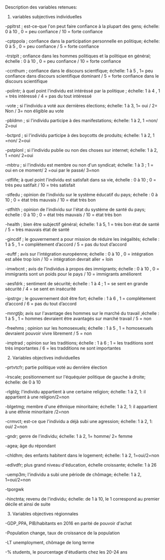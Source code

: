 
Description des variables retenues:


1. variables subjectives individuelles


-ppltrst ; est-ce-que l'on peut faire confiance à la plupart des gens; échelle: 0 à 10 , 0 = peu confiance / 10 = forte confiance

-cptppola ; confiance dans la participation personnelle en politique; échelle: 0 à 5 , 0 = peu confiance / 5 = forte confiance

-trstplt ; onfiance dans les hommes politiques et la politique en général; échelle : 0 à 10 , 0 = peu confiance / 10 = forte confiance

-ccnthum ; confiance dans le discours scientfique;  échelle: 1 à 5 , 1= peu confiance dans discours scientifique dominant / 5 = forte confiance dans le discours scientifique

-polintr; à quel point l'individu est intéréssé par la politique ; échelle: 1 à 4 , 1 = très intéressé / 4 = pas du tout intéressé

-vote ; si l'individu a voté aux dernières élections; échelle: 1 à 3,  1= oui / 2= Non / 3= non éligible au vote

-pbldmn ; si l'individu participe à des manifestations; échelle: 1 à 2, 1 =non/ 2=oui

-bctprd ; si l'individu participe à des boycotts de produits; échelle: 1 à 2, 1 =non/ 2=oui

-pstplonl ; si l'individu publie ou non des choses sur internet; échelle: 1 à 2, 1 =non/ 2=oui

-mbtru ; si l'individu est membre ou non d'un syndicat; échelle: 1 à 3 ; 1 = oui en ce moment/ 2 =oui par le passé/ 3=non 

-stflife; à quel point l'individu est satisfait dans sa vie, échelle : 0 à 10 ; 0 = très peu satifait / 10 = très satisfait

-stfedu ; opinion de l'individu sur le système éducatif du pays; échelle : 0 à 10 ; 0 = état très mauvais / 10 = état très bon

-stfhlth ; opinion de l'individu sur l'état du système de santé du pays; échelle : 0 à 10 ; 0 = état très mauvais / 10 = état très bon

-health ; bien être subjectif général; échelle: 1 à 5, 1 = très bon état de santé / 5 = très mauvais état de santé

-gincdif ; le gouvernement a pour mission de réduire les inégalités; échelle : 1 à 5 , 1 = complétement d’accord / 5 = pas du tout d’accord

-euftf ; avis sur l'intégration européenne; échelle : 0 à 10 , 0 = intégration est allée trop loin / 10 = intégration devrait aller + loin

-imwbcnt ; avis de l'individus à propos des immigrants; échelle : 0 à 10 , 0 = immigrants sont un poids pour le pays / 10 = immigrants améliorent

-aesfdrk ; sentiment de sécurité; échelle : 1 à 4 ; 1 = se sent en grande sécurité / 4 = se sent en insécurité

-ipstrgv ; le gouvernement doit être fort; échelle : 1 à 6 , 1 = complétement d’accord / 6 = pas du tout d’accord

-mnrgtjb; avis sur l'avantage des hommes sur le marché du travail ;échelle : 1 à 5 , 1 = hommes devraient être avantagés sur marché travail / 5 = non

-freehms ; opinion sur les homosexuels; échelle : 1 à 5 , 1 = homosexuels devraient pouvoir vivre librement / 5 = non

-imptrad ; opinion sur les traditions; échelle : 1 à 6 ; 1 = les traditions sont très importantes / 6 = les tradditions ne sont importantes



2. Variables objectives individuelles

-prtvtcfr; partie politique voté au denrière élection

-lrscale; positionnement sur l'équéquier politique de gauche à droite; échelle: de 0 à 10

-rlgblg; l'individu appartient à une certaine religion; échelle: 1 à 2, 1: il appartient à une religion/2=non

-blgetmg; membre d'une éthnique minoritaire;  échelle: 1 à 2, 1: il appartient à une éthnie minoritaire /2=non

-crmvct; est-ce que l'individu a déjà subi une agression; échelle: 1 à 2, 1: oui/ 2=non

-gndr; genre de l'individu; échelle: 1 à 2, 1= homme/ 2= femme

-agea; âge du répondant

-chldhm; des enfants habitent dans le logement;  échelle: 1 à 2, 1=oui/2=non

-edlvdfr; plus grand niveau d'éducation, échelle croissante; échelle: 1 à 26

-uemp3m; l'individu a subi une période de chômage; échelle: 1 à 2, 1=oui/2=non

-tporgwk

-hinctnta; revenu de l'individu; échelle: de 1 à 10, le 1 correspond au premier décile et ainsi de suite

3. Variables objectives régionnales


-GDP_PPA, PIB/habitants en 2016 en parité de pouvoir d'achat

-Population change, taux de croissance de la population

-LT unemployment, chômage de long terme

-% students, le pourcentage d'étudiants chez les 20-24 ans
